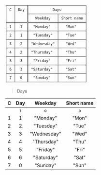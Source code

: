 ```text
┌───┬─────╥──────────────────────────┐
│ C │ Day ║           Days           │
│   │     ╟─────────────┬────────────┤
│   │     ║   Weekday   │ Short name │
╞═══╪═════╬═════════════╪════════════╡
│ 1 │  1  ║  "Monday"   │   "Mon"    │
├───┼─────╫─────────────┼────────────┤
│ 2 │  1  ║  "Tuesday"  │   "Tue"    │
├───┼─────╫─────────────┼────────────┤
│ 3 │  2  ║ "Wednesday" │   "Wed"    │
├───┼─────╫─────────────┼────────────┤
│ 4 │  2  ║ "Thursday"  │   "Thu"    │
├───┼─────╫─────────────┼────────────┤
│ 5 │  3  ║  "Friday"   │   "Fri"    │
├───┼─────╫─────────────┼────────────┤
│ 6 │  3  ║ "Saturday"  │   "Sat"    │
├───┼─────╫─────────────┼────────────┤
│ 7 │  0  ║  "Sunday"   │   "Sun"    │
└───┴─────╨─────────────┴────────────┘
```

> Days
  
| C | Day |   Weekday   | Short name |
|:-:|:---:|:-----------:|:----------:|
|   | `i` |     `o`     |    `o`     |
| 1 |  1  |  "Monday"   |   "Mon"    |
| 2 |  2  |  "Tuesday"  |   "Tue"    |
| 3 |  3  | "Wednesday" |   "Wed"    |
| 4 |  4  | "Thursday"  |   "Thu"    |
| 5 |  5  |  "Friday"   |   "Fri"    |
| 6 |  6  | "Saturday"  |   "Sat"    |
| 7 |  0  |  "Sunday"   |   "Sun"    |
